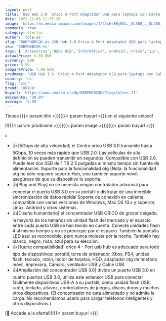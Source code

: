 ```yaml
---
layout: post
title: 'USB Hub 3.0  Orico 4 Port Adaptador USB para laptops con Cable de 0 15m  Divisor USB  5 Gbps Transferencia rápida de Datos  Compatible con Mac OS 10.x y Superior  Linux  Android  Negro'
date: 2022-12-08 11:37:20
image: 'https://m.media-amazon.com/images/I/41sEr8RjK6L._SL500_._SL400_.jpg'
comments: true
category: ofertas
author: 'tole.es'
slug: 'B0BFHDBCQK-es USB Hub 3.0 Orico 4 Port Adaptador USB para laptops con...'
sku: 'B0BFHDBCQK-es'
tags: [ 'Accesorios','Hubs USB','Informática','android','orico','🇪🇸', ]
actualPrice: 5.59 EUR
currency: EUR
price: 5.59
comparePrice: 7.99 EUR
prodname: 'USB Hub 3.0  Orico 4 Port Adaptador USB para laptops con Cable de 0 15m  Divisor USB  5 Gbps Transferencia rápida de Datos  Compatible con Mac OS 10.x y Superior  Linux  Android  Negro'
country: 'es'
flag: '🇪🇸'
brand: 'ORICO'
buyurl: 'https://www.amazon.es/dp/B0BFHDBCQK/?tag=tolees-21'
descuento: '30.04'
average: '5.59'
---
```


Tienes [{{< param title >}}]({{< param buyurl >}}) en el siguiente enlace!

[![{{< param prodname >}}]({{< param image >}})]({{< param buyurl >}})

ℹ️:

- 👍 [5Gbps de alta velocidad] el Centro orico USB 3.0 transmite hasta 5Gbps, 10 veces más rápido que USB 2.0. Las películas de alta definición se pueden transmitir en segundos. Compatible con USB 2.0, Puede leer dos SSD de 1 TB 2.5 pulgadas al mismo tiempo sin fuente de alimentación. Soporte para la funcionalidad otg (Nota: la funcionalidad otg no sólo requiere soporte Hub, sino también soporte móvil, asegúrese de que su dispositivo lo soporta.
- 👍[Plug and Play] no se necesita ningún controlador adicional para conectar el puerto USB 3.0 en su portátil y disfrutar de una increíble sincronización de datos rápida! Soporte de conexión en caliente, compatible con varias versiones de Windows, Mac OS 10.x y superior, Linux, Android y otros sistemas.
- 👍[Diseño humanitario] el concentrador USB ORICO de grosor delgado, la mayoría de los tamaños de unidad flash del mercado y el espacio entre cada puerto USB se han tenido en cuenta. Conecte unidades flash 4 al mismo tiempo y no se preocupe por el espacio. También la pantalla LED azul es reconocible, pero nunca molesta por la noche. También hay blanco, negro, rosa, azul para su elección.
- 👍 [fuerte compatibilidad] orico 4 - Port usb hub es adecuado para todo tipo de dispositivos: portátil, torre de ordenador, Xbox, PS4, unidad flash, teclado, ratón, lector de tarjetas, HDD, adaptador otg de teléfono móvil, impresora, Cámara, ventilador USB y Cable USB.
- 👍[Ampliación del concentrador USB 3.0] divide un puerto USB 3.0 en cuatro puertos USB 3.0, utiliza este extensor USB para conectar fácilmente dispositivos USB-A a su portátil, como unidad flash USB, ratón, teclado, altavoz, controladores de juegos, discos duros y muchos otros dispositivos. (El concentrador no está alimentado y no admite la carga. No recomendamos usarlo para cargar teléfonos inteligentes y otros dispositivos.)

[🛒 Accede a la oferta!!]({{< param buyurl >}})
